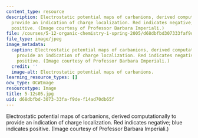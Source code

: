 ```yaml
---
content_type: resource
description: Electrostatic potential maps of carbanions, derived computationally to
  provide an indication of charge localization. Red indicates negative; blue indicates
  positive. (Image courtesy of Professor Barbara Imperiali.)
file: /courses/5-12-organic-chemistry-i-spring-2005/d68dbfbd307333faf9def14ad70db65f_5-12s05.jpg
file_type: image/jpeg
image_metadata:
  caption: Electrostatic potential maps of carbanions, derived computationally to
    provide an indication of charge localization. Red indicates negative; blue indicates
    positive. (Image courtesy of Professor Barbara Imperiali.)
  credit: ''
  image-alt: Electrostatic potential maps of carbanions.
learning_resource_types: []
ocw_type: OCWImage
resourcetype: Image
title: 5-12s05.jpg
uid: d68dbfbd-3073-33fa-f9de-f14ad70db65f
---
```

Electrostatic potential maps of carbanions, derived computationally to provide an indication of charge localization. Red indicates negative; blue indicates positive. (Image courtesy of Professor Barbara Imperiali.)

